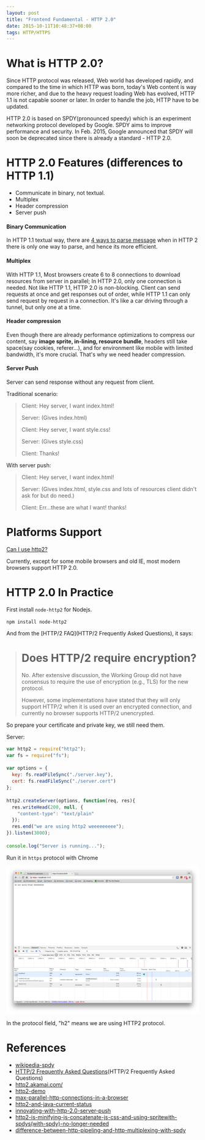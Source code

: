 ```yaml
---
layout: post
title: "Frontend Fundamental - HTTP 2.0"
date: 2015-10-11T10:48:37+08:00
tags: HTTP/HTTPS
---
```


# What is HTTP 2.0?
Since HTTP protocol was released, Web world has developed rapidly, and compared to the time in which HTTP was born, today's Web content is way more richer, and due to the heavy request loading Web has evolved, HTTP 1.1 is not capable sooner or later. In order to handle the job, HTTP have to be updated.

HTTP 2.0 is based on SPDY(pronounced speedy) which is an experiment networking protocol developed by Google. SPDY aims to improve performance and security. In Feb. 2015, Google announced that SPDY will soon be deprecated since there is already a standard - HTTP 2.0.

# HTTP 2.0 Features (differences to HTTP 1.1)
* Communicate in binary, not textual.
* Multiplex
* Header compression
* Server push

#### Binary Communication
In HTTP 1.1 textual way, there are [4 ways to parse message](http://www.w3.org/Protocols/rfc2616/rfc2616-sec4.html#sec4.4) when in HTTP 2 there is only one way to parse, and hence its more efficient.

#### Multiplex
With HTTP 1.1, Most browsers create 6 to 8 connections to download resources from server in parallel; In HTTP 2.0, only one connection is needed. Not like HTTP 1.1, HTTP 2.0 is non-blocking. Client can send requests at once and get responses out of order, while HTTP 1.1 can only send request by request in a connection. It's like a car driving through a tunnel, but only one at a time.

#### Header compression
Even though there are already performance optimizations to compress our content, say **image sprite, in-lining, resource bundle**, headers still take space(say cookies, referer...), and for environment like mobile with limited bandwidth, it's more crucial. That's why we need header compression.

#### Server Push
Server can send response without any request from client.

Traditional scenario:

> Client: Hey server, I want index.html!
>
> Server: (Gives index.html)
>
> Client: Hey server, I want style.css!
>
> Server: (Gives style.css)
>
> Client: Thanks!

With server push:

> Client: Hey server, I want index.html!
>
> Server: (Gives index.html, style.css and lots of resources client didn't ask for but do need.)
>
> Client: Err...these are what I want! thanks!

# Platforms Support
[Can I use http2?](http://caniuse.com/#search=http2)

Currently, except for some mobile browsers and old IE, most modern browsers support HTTP 2.0.

# HTTP 2.0 In Practice
First install `node-http2` for Nodejs.

`npm install node-http2`

And from the [HTTP/2 FAQ](HTTP/2 Frequently Asked Questions), it says:

> # Does HTTP/2 require encryption?
> No. After extensive discussion, the Working Group did not have consensus to require the use of encryption (e.g., TLS) for the new protocol.
>
> However, some implementations have stated that they will only support HTTP/2 when it is used over an encrypted connection, and currently no browser supports HTTP/2 unencrypted.

So prepare your certificate and private key, we still need them.

Server:
```js
var http2 = require("http2");
var fs = require("fs");

var options = {
  key: fs.readFileSync("./server.key"),
  cert: fs.readFileSync("./server.cert")
};

http2.createServer(options, function(req, res){
  res.writeHead(200, null, {
    "content-type": "text/plain"
  });
  res.end("we are using http2 weeeeeeeee");
}).listen(3000);

console.log("Server is running...");
```
Run it in `https` protocol with Chrome

![http2](/images/http2.png)

In the protocol field, "h2" means we are using HTTP2 protocol.

# References
* [wikipedia-spdy](wikipedia-spdy)
* [HTTP/2 Frequently Asked Questions](HTTP/2 Frequently Asked Questions)
* [http2.akamai.com/](http2.akamai.com/)
* [http2-demo](http2-demo)
* [max-parallel-http-connections-in-a-browser](max-parallel-http-connections-in-a-browser)
* [http2-and-java-current-status](http2-and-java-current-status)
* [innovating-with-http-2.0-server-push](innovating-with-http-2.0-server-push)
* [http2-is-minifying-js-concatenate-js-css-and-using-spritewith-spdys(with-spdy)-no-longer-needed](http://stackoverflow.com/questions/28630108/http2-is-minifying-js-concatenate-js-css-and-using-sprites-no-longer-needed)
* [difference-between-http-pipeling-and-http-multiplexing-with-spdy](difference-between-http-pipeling-and-http-multiplexing-with-spdy)

[wikipedia-spdy]: https://en.wikipedia.org/wiki/SPDY
[HTTP/2 Frequently Asked Questions]: http://http2.github.io/faq/
[max-parallel-http-connections-in-a-browser]: http://stackoverflow.com/questions/985431/max-parallel-http-connections-in-a-browser
[http2.akamai.com/]: https://http2.akamai.com/
[http2-demo]: https://http2.akamai.com/demo
[http2-and-java-current-status]: http://www.slideshare.net/SimoneBordet/http2-and-java-current-status
[innovating-with-http-2.0-server-push]: https://www.igvita.com/2013/06/12/innovating-with-http-2.0-server-push/
[http2-is-minifying-js-concatenate-js-css-and-using-spritewith-spdys(with-spdy)-no-longer-needed]: http://stackoverflow.com/questions/28630108/http2-is-minifying-js-concatenate-js-css-and-using-spritewith-spdys(with-spdy)-no-longer-needed
[difference-between-http-pipeling-and-http-multiplexing-with-spdy]: http://stackoverflow.com/questions/10480122/difference-between-http-pipeling-and-http-multiplexing-with-spdy

